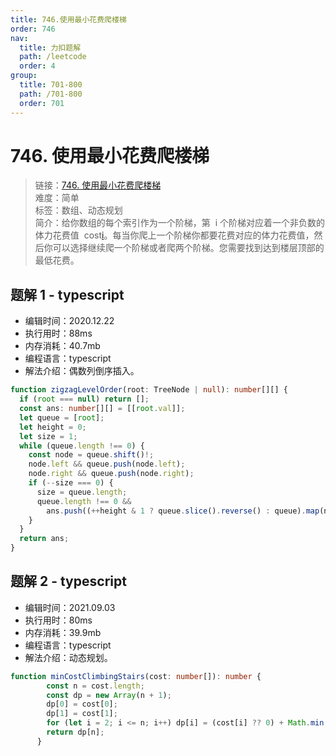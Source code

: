 ```yaml
---
title: 746.使用最小花费爬楼梯
order: 746
nav:
  title: 力扣题解
  path: /leetcode
  order: 4
group:
  title: 701-800
  path: /701-800
  order: 701
---
```


# 746. 使用最小花费爬楼梯

> 链接：[746. 使用最小花费爬楼梯](https://leetcode-cn.com/problems/min-cost-climbing-stairs/)  
> 难度：简单  
> 标签：数组、动态规划  
> 简介：给你数组的每个索引作为一个阶梯，第  i 个阶梯对应着一个非负数的体力花费值  cost[i](索引从0开始)。每当你爬上一个阶梯你都要花费对应的体力花费值，然后你可以选择继续爬一个阶梯或者爬两个阶梯。您需要找到达到楼层顶部的最低花费。

## 题解 1 - typescript

- 编辑时间：2020.12.22
- 执行用时：88ms
- 内存消耗：40.7mb
- 编程语言：typescript
- 解法介绍：偶数列倒序插入。

```typescript
function zigzagLevelOrder(root: TreeNode | null): number[][] {
  if (root === null) return [];
  const ans: number[][] = [[root.val]];
  let queue = [root];
  let height = 0;
  let size = 1;
  while (queue.length !== 0) {
    const node = queue.shift()!;
    node.left && queue.push(node.left);
    node.right && queue.push(node.right);
    if (--size === 0) {
      size = queue.length;
      queue.length !== 0 &&
        ans.push((++height & 1 ? queue.slice().reverse() : queue).map(node => node.val));
    }
  }
  return ans;
}
```
## 题解 2 - typescript
- 编辑时间：2021.09.03
- 执行用时：80ms
- 内存消耗：39.9mb
- 编程语言：typescript
- 解法介绍：动态规划。
```typescript
function minCostClimbingStairs(cost: number[]): number {
        const n = cost.length;
        const dp = new Array(n + 1);
        dp[0] = cost[0];
        dp[1] = cost[1];
        for (let i = 2; i <= n; i++) dp[i] = (cost[i] ?? 0) + Math.min(dp[i - 1], dp[i - 2]);
        return dp[n];
      }
      
```
